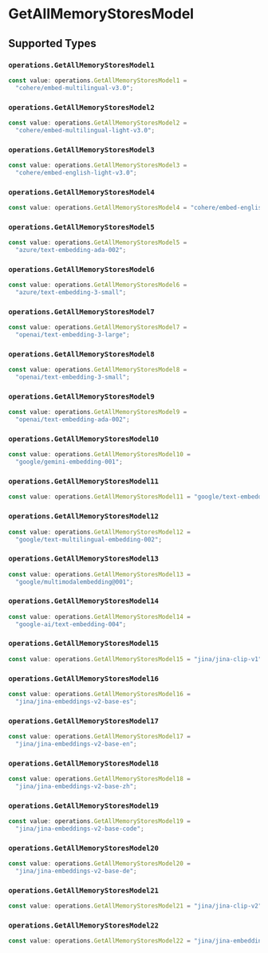 # GetAllMemoryStoresModel


## Supported Types

### `operations.GetAllMemoryStoresModel1`

```typescript
const value: operations.GetAllMemoryStoresModel1 =
  "cohere/embed-multilingual-v3.0";
```

### `operations.GetAllMemoryStoresModel2`

```typescript
const value: operations.GetAllMemoryStoresModel2 =
  "cohere/embed-multilingual-light-v3.0";
```

### `operations.GetAllMemoryStoresModel3`

```typescript
const value: operations.GetAllMemoryStoresModel3 =
  "cohere/embed-english-light-v3.0";
```

### `operations.GetAllMemoryStoresModel4`

```typescript
const value: operations.GetAllMemoryStoresModel4 = "cohere/embed-english-v3.0";
```

### `operations.GetAllMemoryStoresModel5`

```typescript
const value: operations.GetAllMemoryStoresModel5 =
  "azure/text-embedding-ada-002";
```

### `operations.GetAllMemoryStoresModel6`

```typescript
const value: operations.GetAllMemoryStoresModel6 =
  "azure/text-embedding-3-small";
```

### `operations.GetAllMemoryStoresModel7`

```typescript
const value: operations.GetAllMemoryStoresModel7 =
  "openai/text-embedding-3-large";
```

### `operations.GetAllMemoryStoresModel8`

```typescript
const value: operations.GetAllMemoryStoresModel8 =
  "openai/text-embedding-3-small";
```

### `operations.GetAllMemoryStoresModel9`

```typescript
const value: operations.GetAllMemoryStoresModel9 =
  "openai/text-embedding-ada-002";
```

### `operations.GetAllMemoryStoresModel10`

```typescript
const value: operations.GetAllMemoryStoresModel10 =
  "google/gemini-embedding-001";
```

### `operations.GetAllMemoryStoresModel11`

```typescript
const value: operations.GetAllMemoryStoresModel11 = "google/text-embedding-005";
```

### `operations.GetAllMemoryStoresModel12`

```typescript
const value: operations.GetAllMemoryStoresModel12 =
  "google/text-multilingual-embedding-002";
```

### `operations.GetAllMemoryStoresModel13`

```typescript
const value: operations.GetAllMemoryStoresModel13 =
  "google/multimodalembedding@001";
```

### `operations.GetAllMemoryStoresModel14`

```typescript
const value: operations.GetAllMemoryStoresModel14 =
  "google-ai/text-embedding-004";
```

### `operations.GetAllMemoryStoresModel15`

```typescript
const value: operations.GetAllMemoryStoresModel15 = "jina/jina-clip-v1";
```

### `operations.GetAllMemoryStoresModel16`

```typescript
const value: operations.GetAllMemoryStoresModel16 =
  "jina/jina-embeddings-v2-base-es";
```

### `operations.GetAllMemoryStoresModel17`

```typescript
const value: operations.GetAllMemoryStoresModel17 =
  "jina/jina-embeddings-v2-base-en";
```

### `operations.GetAllMemoryStoresModel18`

```typescript
const value: operations.GetAllMemoryStoresModel18 =
  "jina/jina-embeddings-v2-base-zh";
```

### `operations.GetAllMemoryStoresModel19`

```typescript
const value: operations.GetAllMemoryStoresModel19 =
  "jina/jina-embeddings-v2-base-code";
```

### `operations.GetAllMemoryStoresModel20`

```typescript
const value: operations.GetAllMemoryStoresModel20 =
  "jina/jina-embeddings-v2-base-de";
```

### `operations.GetAllMemoryStoresModel21`

```typescript
const value: operations.GetAllMemoryStoresModel21 = "jina/jina-clip-v2";
```

### `operations.GetAllMemoryStoresModel22`

```typescript
const value: operations.GetAllMemoryStoresModel22 = "jina/jina-embeddings-v3";
```

